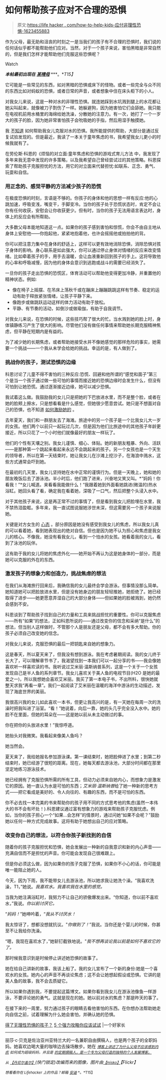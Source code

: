 # 如何帮助孩子应对不合理的恐惧

> 原文:[https://life hacker . com/how-to-help-kids-应付非理性恐惧-1623455883](https://lifehacker.com/how-to-help-kids-cope-with-irrational-fears-1623455883)

作为父母，最无助和沮丧的时刻之一是当我们的孩子有不合理的恐惧时，我们说的任何话似乎都不能帮助他们应对。当然，对于一个孩子来说，害怕黑暗是非常自然的，但是我们怎样才能帮助他们克服这些恐惧呢？

Watch

***本帖最初出现在*** [***某晴母***](http://afineparent.com/fear-and-worry/childhood-fears.html) ***。**T15】*

它可能是一些常见的东西，如对黑暗的恐惧或床下的怪物。或者一些完全与众不同的东西比如对蚂蚁的恐惧，或者日常的声音，或者想象中住在床头柜下的小人。

对我女儿来说，这是一种对水的非理性恐惧。就连她踩到水坑溅到腿上的水花都让她尖叫起来，就像被刀子割伤了一样。她躲避狗，因为她害怕它们会舔她。我只能在电视机前用水桶里的海绵给她洗澡，分散她的注意力。有一次，她打了一个一岁大的孩子的脸，因为她非常害怕孩子会吮吸她的手指，然后用湿手触摸她。

我 [不知道](https://lifehacker.com/10-things-i-wish-i-had-known-before-becoming-a-parent-5989419) 如何帮助我女儿克服对水的恐惧。我所能提供的帮助，大部分是通过反复试验发现的。但是最近，我读了一本关于童年焦虑的书，我希望我女儿更小的时候我就有了。

在劳伦斯·科恩的《烦恼的对立面:童年焦虑和恐惧的游戏式育儿方法 中，我发现了多年来我无意中发现的许多策略，以及我希望自己曾经尝试过的其他策略。科恩探索了帮助孩子克服担忧的方法，用它的对立面来代替担忧:如联系、正念、勇气、玩耍和自信。

### **用正念的、感觉平静的方法减少孩子的恐慌**

在极度恐惧的时刻，言语是不够的。你孩子的身体和他的思想一样有反应:他的心跳加速，呼吸变浅，嘴变干，手脚变冷。当你的孩子处于恐慌状态时，肯定不会让你有任何收获，安慰会让你收获更少。但有时，当你的孩子无法用语言表达时，身体上的反应会有所帮助。

大多数父母本能地知道这一点。如果你的孩子感到害怕和惊慌，你会不由自主地从身体上安慰他——你抱起他，紧紧地抱着他，也许会摇摇他或拍拍他的背。

你可以把注意力集中在身体的舒适上，这样可以更有效地消除恐惧，消除恐惧对孩子身体的影响。身心联系是如此强大，你可以通过停止身体对情绪的反应来改变情绪。比如牵着孩子的手，用手去温暖，会让血液重新回到孩子的手上。这将导致他的心率和呼吸减慢，因为他的身体会意识到逃跑或战斗的需要已经消失了。

一旦你的孩子走出恐惧的恐慌区，体育活动可以帮助他变得更加冷静，并重置他的精神状态。例如:

*   像在椅子上摇摆、在吊床上荡秋千或在蹦床上蹦蹦跳跳这样有节奏、稳定的运动有助于释放紧张情绪，让孩子平静下来。
*   像跑步或做跳跃运动这样的体力活动有助于放松。
*   平静、有节奏的活动，如倒沙或做瑜伽，有助于自我调节。

对我女儿来说，在恐惧的时候，这些技巧帮了很大的忙。当水溅到她的脸上时，身体镇静练习产生了很大的影响。尽管他们没有做任何事情来帮助她长期克服精神焦虑，但平静在短期内是有益的。

为了减少她的长期焦虑，或者帮助她接受水并不像她感觉的那样危险的事实，她需要一个挑战——一个我从未学会给她的挑战。幸运的是，有人做到了。

### **挑战你的孩子，测试恐惧的边缘**

科恩讨论了儿童不得不害怕的三种反应:恐慌、回避和他所谓的“感觉和面子”第三个是当一个孩子通过做一些可怕的事情而接近她的恐惧边缘时会发生什么，但没有可怕到让她恐慌。通过逐渐接近边缘，她可以减少恐惧。

我试着这么做。我鼓励我的女儿只是把她的下巴放进水里，而不是整个脸，或者在她的脸颊上擦水，只是想看看是什么感觉，但她很少愿意尝试。她只是不想面对自己的恐惧，也不知道 [如何激励她的](http://afineparent.com/mindset/praising-children.html) 。

去年夏天，我们和一群朋友去了海滩。旅途中的另一个孩子是一个比我女儿大一岁的女孩。他们两个以前只一起玩过几次，但是因为他们比旅途中的其他孩子年龄更接近，所以只花了一个小时他们就像最好的朋友一样玩了。

他们的个性有天壤之别。我女儿谨慎、细心、体贴。她的新朋友粗暴、外向、活跃——是那种第一个跳起来看起来永远不会跳起来的孩子。另一个女孩也是一个天生的领导者，所以在第一天结束时，她让我女儿在沙滩上挖沙子，在海浪中溅水，这些方式通常会吓到她。

在最初的几天里，我女儿坚持她在水中正常的谨慎行为。但是一天晚上，她和她的朋友晚饭后去了游泳池。半小时后，他们跑了进来，兴奋地又笑又叫。*“妈妈！你看我！”*女儿喊道。来看看我能做什么！“我跟着她到外面看她跳进(微温的)热水浴缸。她回头看了看，确定我在看着她，深吸了一口气，然后把整个头浸入水中。

对于其他孩子来说，这是再正常不过的事情了，但是看到我女儿把脸埋在水里，我不禁热泪盈眶。多年来，我一直试图说服她涉世未深，但这需要另一个孩子来说服她。

关键是对方女生的 [心态](http://afineparent.com/mindset-main) 。部分原因是她没有感受到我女儿的焦虑，所以我女儿真的可以看着她，看到她表现出的绝对自信。但也是因为她不认为担心和焦虑是我女儿的核心。不像我，她没有看我女儿，看到一个怕水的女孩。她看着我的女儿，看到了泳池的玩伴。

这有助于我的女儿将她的焦虑外化——她开始不再认为这是她身体的一部分，而是她可以克服的外在的东西。

### **激发孩子的想象力和创造力，挑战焦虑的想法**

在我们从海滩旅行回来后，我确信我的女儿最终会学会游泳。但事情没那么简单。她知道她可以把脸放进水里，但是没有她身边的朋友轻轻推她，她拒绝了。她已经取得了进步——她更愿意弄湿自己的大部分身体——但如果她的脸被溅到，她仍然会感到不安。

科恩谈到了帮助孩子找到自己的力量和工具来挑战担忧的重要性。你可以克服焦虑——所有“如果”的想法，正如科恩所说的——通过改变你的信念和采纳“是什么”的想法，但当别人这样做时，不管那个人是朋友还是父母，都不会有多大帮助。你的孩子必须自己改变她的信念。

对我女儿来说，克服恐惧的最后一把钥匙来自她的想象力。

这是春天，所以夏天来了，但我没有想到游泳。我在考虑暑期阅读。我的女儿终于长大了，可以理解章节书了，我渴望找到一本我们可以一起分享的书——我会像她喜欢听一样喜欢读的书。我听说过艾米丽·温斯纳普系列，这是一个关于一个女孩发现自己是半人鱼的系列章节。我女儿喜欢关于美人鱼的电视节目(H2O 是她的最爱之一)，所以我想她会喜欢艾米丽。我买了第一本电子书，不出所料，很快她就整天求我“再看一章”。我们一起阅读了艾米丽在温暖的海洋中游泳的生动描述，发现了海底世界的美丽。

我很高兴我的女儿如此喜欢一本书，但更让我高兴的是，有一天她在每周一次的洗澡时把我叫进了浴室。“看！”她说着，向后一靠，她的头几乎完全没入水中。她的脸不在里面，但她的耳朵在——这是她以前从未主动做过的事。

你在把你的头放进水里！”我惊呼道。

她抬头对我微笑。我看起来像美人鱼吗？

她当然会。

夏天来了，我给她报名参加游泳课。第一课结束时，她把脸伸进了水里；到第二秒结束时，她已经游了很短的距离。现在，她每天都去游泳池，大部分时间都在那里坚定地练习游泳技术。

她已经拥有了克服恐惧所需的所有工具，但动力必须来自她内心，而想象力是激发它的原因。她一直认为水是可怕的东西；*艾米丽·温斯纳普*给了她一种新的思考方式——把它看成是美好的、令人向往的、有趣的东西，而不是可怕的东西。

你不必去找一本完美的书来帮助你的孩子用不同的方式思考他的焦虑(虽然一本伟大的书不会有坏处！).科恩建议通过富有想象力的游戏来帮助孩子克服忧虑。例如，当你的孩子担心一个“如果…会怎样”的情景时，通过问她“如果不会呢？”鼓励她以任何一种方式完成故事。这将有助于她想出自己的应对策略。

### **改变你自己的想法，以符合你孩子新找到的自信**

随着你的孩子克服担忧和恐惧，她会发展出一种新的自我意识和新的内心声音——充满自信而不是担忧的声音。你可能会发现自己很难跟上。

但是你必须这么做，因为如果你的孩子克服了恐惧，如果你不小心的话，你可能是唯一能阻止她的人。

今天，因为下雨，我不能带女儿去游泳池，所以她求我让她洗个澡。“我喜欢洗澡，T1，”她说。*我喜欢水。我喜欢我在水里的感觉。*

当我为她注满浴缸时，我努力不让自己的骄傲爆发出来。“你知道，你以前不喜欢水，”我说。*你以前讨厌它。*

“*妈妈！*”她呻吟着，“*我从不讨厌水！*

我太惊讶了，想都没想就抗议。"*你做到了！*”我说。当你还是个婴儿的时候，你甚至不让我给你洗澡。

“嗯，我现在喜欢水了，”她斩钉截铁地说。"*我不想再谈论我以前是如何不喜欢它的了。*

那时候我意识到是时候停止讲述她恐惧的故事了。

她在给自己讲新的故事，我该上船了。我的女儿宣布了一个新的身份:她是一个喜欢水的女孩。她内心的声音不再谈论焦虑；这不会让她想起假设或恐惧。它讲的是美人鱼的故事，我不会去质疑它。

所以如果你遇到我，不要提起这篇博文。如果你看到我女儿在游泳池像鱼一样游泳，不要评论她的勇气。这就是现在的她。她以前对水的焦虑？那是昨天的事了。

在接下来的一周里，努力通过孩子的眼睛去看他害怕的东西。在你想办法帮助她走向自信之前，试着理解为什么她会害怕，并确认她的恐惧。

[得了无理性恐惧的孩子？](http://afineparent.com/fear-and-worry/childhood-fears.html) [5 个强力攻略你应该试试](http://afineparent.com/fear-and-worry/childhood-fears.html) |一个好家长

* * *

丽莎·c·贝克是佐治亚州亚特兰大的一名兼职自由撰稿人，也是两个孩子的全职妈妈。她喜欢边喝大量的咖啡边去操场散步。她在 [<small>*博客上讲述了为什么父母不应该感到内疚*</small>](http://www.howtobesupermom.com/subscribe) <small>*如何成为超级妈妈，并且是*</small> [<small>*的定期撰稿人，是一个专为父母打造的独特的个人发展博客。*</small>](http://afineparent.com/go/lifehacker)

<small>*从*</small> [<small>*【丹尼尔盖尔】*</small>](http://www.shutterstock.com/pic.mhtml?id=8563339&src=id)*(快门锁定)改编而来的图像，图片由*[<small>*【misko】*</small>](https://www.flickr.com/photos/msk13/4403859334/)*【Flickr】*

<small>*想看看你在 Lifehacker 上的作品？邮箱*</small> [<small>*安迪*</small>](mailto:andy@lifehacker.com) <small>*。*T15】</small>